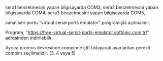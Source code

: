 sera1 benzetmesini yapan bilgisayarda COM3,
sera2 benzetmesini yapan bilgisayarda COM4,
sera3 benzetmesini yapan bilgisayarda COM5,

sanal seri portu "virtual serial ports emulator" programıyla açılmalıdır.

Program, "https://free-virtual-serial-ports-emulator.softonic.com.tr/" adresinden indirilebilir.

Ayrıca proteus devresinde compim'e çift tıklayarak ayarlardan gerekli compim seçilmelidir. (3, 4 veya 5)
